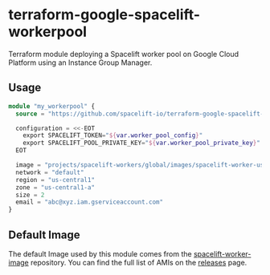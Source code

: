 # terraform-google-spacelift-workerpool

Terraform module deploying a Spacelift worker pool on Google Cloud Platform using an Instance Group Manager.

## Usage

```terraform
module "my_workerpool" {
  source = "https://github.com/spacelift-io/terraform-google-spacelift-workerpool?ref=a58a9e5668cae23863b1259609ccacbf4762ef83"

  configuration = <<-EOT
    export SPACELIFT_TOKEN="${var.worker_pool_config}"
    export SPACELIFT_POOL_PRIVATE_KEY="${var.worker_pool_private_key}"
  EOT

  image = "projects/spacelift-workers/global/images/spacelift-worker-us-1634112379-tmoys2fp"
  network = "default"
  region = "us-central1"
  zone = "us-central1-a"
  size = 2
  email = "abc@xyz.iam.gserviceaccount.com"
}
```

## Default Image

The default Image used by this module comes from the [spacelift-worker-image](https://github.com/spacelift-io/spacelift-worker-image)
repository. You can find the full list of AMIs on the [releases](https://github.com/spacelift-io/spacelift-worker-image/releases)
page.
